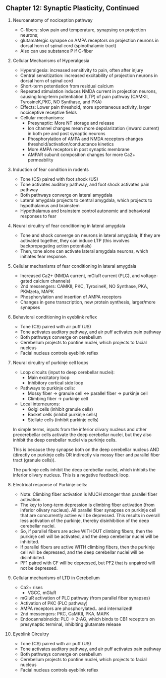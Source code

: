## Chapter 12: Synaptic Plasticity, Continued

1. Neuroanatomy of nociception pathway
    - C-fibers: slow pain and temperature, synapsing on projection neurons; 
    - glutamatergic synapse on AMPA receptors on projection neurons in dorsal horn of spinal cord (spinothalamic tract)
    - Also can use substance P if C-fiber
2. Cellular Mechanisms of Hyperalgesia
    - Hyperalgesia: increased sensitivity to pain, often after injury
    - Central sensitization: increased excitability of projection neurons in dorsal horn of spinal cord
    - Short-term potentiation from residual calcium
    - Repeated stimulation induces NMDA current in projection neurons, causing long-term potentiation (LTP) of pain pathway (CAMKII, TyrosineK,PKC, NO Synthase, and PKA)
    - Effects: Lower pain threshold, more spontaneous activity, larger nociceptive receptive fields
    - Cellular mechanisms:
        - Presynaptic: More NT storage and release
        - Ion channel changes mean more depolarization (inward current) in both pre and post synaptic neurons
        - Phosphorylation of AMPA and NMDA receptors changes threshold/activation/conductance kinetics
        - More AMPA receptors in post synaptic membrane
        - AMPAR subunit composition changes for more Ca2+ permeability
3. Induction of fear condition in rodents
    - Tone (CS) paired with foot shock (US)
    - Tone activates auditory pathway, and foot shock activates pain pathway
    - Both pathways converge on lateral amygdala
    - Lateral amygdala projects to central amygdala, which projects to hypothalamus and brainstem
    - Hypothalamus and brainstem control autonomic and behavioral responses to fear
4. Neural circuitry of fear conditioning in lateral amygdala
    - Tone and shock converge on neurons in lateral amygdala; If they are activated together, they can induce LTP (this involves backpropagating action potentials)
    - Then, tone alone can activate lateral amygdala neurons, which initiates fear response.
5. Cellular mechanisms of fear conditioning in lateral amygdala
    - Increased Ca2+ (NMDA current, mGluR current (PLC), and voltage-gated calcium channels)
    - 2nd messengers: CAMKII, PKC, TyrosineK, NO Synthase, PKA, PKMzeta, MAPK
    - Phosphorylation and insertion of AMPA receptors
    - Changes in gene transcription, new protein synthesis, larger/more synapses
6. Behavioral conditioning in eyeblink reflex
    - Tone (CS) paired with air puff (US)
    - Tone activates auditory pathway, and air puff activates pain pathway
    - Both pathways converge on cerebellum
    - Cerebellum projects to pontine nuclei, which projects to facial nucleus
    - Facial nucleus controls eyeblink reflex
7. Neural circuitry of purkinje cell loops
    - Loop circuits (input to deep cerebellar nuclei):
        - Main excitatory loop
        - Inhibitory cortical side loop
    - Pathways to purkinje cells:
        - Mossy fiber -> granule cell <-> parallel fiber -> purkinje cell
        - Climbing fiber -> purkinje cell
    - Local interneurons:
        - Golgi cells (inhibit granule cells)
        - Basket cells (inhibit purkinje cells)
        - Stellate cells (inhibit purkinje cells)
    
    In simple terms, inputs from the inferior olivary nucleus and other precerebellar cells activate the deep cerebellar nuclei, but they also inhibit the deep cerebellar nuclei via purkinje cells. 
    
    This is because they synapse both on the deep cerebellar nucleus AND (directly on purkinje cells OR indirectly via mossy fiber and parallel fiber tract (granule cells)). 
    
    The purkinje cells inhibit the deep cerebellar nuclei, which inhibits the inferior olivary nucleus. This is a negative feedback loop.
    
8. Electrical response of Purkinje cells:  
    - Note: Climbing fiber activation is MUCH stronger than parallel fiber activation.
    - The key to long-term depression is climbing fiber activation (from inferior olivary nucleus). All parallel fiber synapses on purkinje cell that are concurrently active will be depressed. This results in overall less activation of the purkinje, thereby disinhibition of the deep cerebellar nuclei. 
    - So, if parallel fibers are acive WITHOUT climbing fibers, then the purkinje cell will be activated, and the deep cerebellar nuclei will be inhibited.
    - If parallel fibers are active WITH climbing fibers, then the purkinje cell will be depressed, and the deep cerebellar nuclei will be disinhibited.
    - PF1 paired with CF will be depressed, but PF2 that is unpaired will not be depressed.
10. Cellular mechanisms of LTD in Cerebellum
    - Ca2+ rises
        - VGCC, mGluR
    - mGluR activation of PLC pathway (from parallel fiber synapses)
    - Activation of PKC (PLC pathway)
    - AMPA receptors are phosphorylated.. and internalized!
    - 2nd messengers: PKC, CaMKII, PKA, MAPK
    - Endocannabinoids: PLC -> 2-AG, which binds to CB1 receptors on presynaptic terminal, inhibiting glutamate release
11. Eyeblink Circuitry
    - Tone (CS) paired with air puff (US)
    - Tone activates auditory pathway, and air puff activates pain pathway
    - Both pathways converge on cerebellum
    - Cerebellum projects to pontine nuclei, which projects to facial nucleus
    - Facial nucleus controls eyeblink reflex